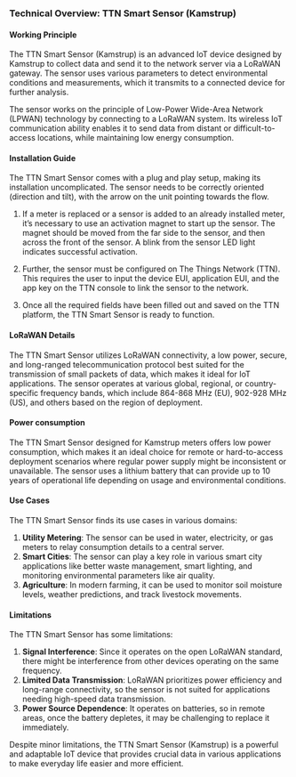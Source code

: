 ### Technical Overview: TTN Smart Sensor (Kamstrup)

#### Working Principle
The TTN Smart Sensor (Kamstrup) is an advanced IoT device designed by Kamstrup to collect data and send it to the network server via a LoRaWAN gateway. The sensor uses various parameters to detect environmental conditions and measurements, which it transmits to a connected device for further analysis.

The sensor works on the principle of Low-Power Wide-Area Network (LPWAN) technology by connecting to a LoRaWAN system. Its wireless IoT communication ability enables it to send data from distant or difficult-to-access locations, while maintaining low energy consumption.

#### Installation Guide
The TTN Smart Sensor comes with a plug and play setup, making its installation uncomplicated. The sensor needs to be correctly oriented (direction and tilt), with the arrow on the unit pointing towards the flow. 

1. If a meter is replaced or a sensor is added to an already installed meter, it’s necessary to use an activation magnet to start up the sensor. The magnet should be moved from the far side to the sensor, and then across the front of the sensor. A blink from the sensor LED light indicates successful activation.

2. Further, the sensor must be configured on The Things Network (TTN). This requires the user to input the device EUI, application EUI, and the app key on the TTN console to link the sensor to the network.

3. Once all the required fields have been filled out and saved on the TTN platform, the TTN Smart Sensor is ready to function.

#### LoRaWAN Details
The TTN Smart Sensor utilizes LoRaWAN connectivity, a low power, secure, and long-ranged telecommunication protocol best suited for the transmission of small packets of data, which makes it ideal for IoT applications. The sensor operates at various global, regional, or country-specific frequency bands, which include 864-868 MHz (EU), 902-928 MHz (US), and others based on the region of deployment.

#### Power consumption
The TTN Smart Sensor designed for Kamstrup meters offers low power consumption, which makes it an ideal choice for remote or hard-to-access deployment scenarios where regular power supply might be inconsistent or unavailable. The sensor uses a lithium battery that can provide up to 10 years of operational life depending on usage and environmental conditions.

#### Use Cases
The TTN Smart Sensor finds its use cases in various domains:

1. **Utility Metering**: The sensor can be used in water, electricity, or gas meters to relay consumption details to a central server.
2. **Smart Cities**: The sensor can play a key role in various smart city applications like better waste management, smart lighting, and monitoring environmental parameters like air quality.
3. **Agriculture**: In modern farming, it can be used to monitor soil moisture levels, weather predictions, and track livestock movements. 

#### Limitations
The TTN Smart Sensor has some limitations:

1. **Signal Interference**: Since it operates on the open LoRaWAN standard, there might be interference from other devices operating on the same frequency.
2. **Limited Data Transmission**: LoRaWAN prioritizes power efficiency and long-range connectivity, so the sensor is not suited for applications needing high-speed data transmission.
3. **Power Source Dependence**: It operates on batteries, so in remote areas, once the battery depletes, it may be challenging to replace it immediately.

Despite minor limitations, the TTN Smart Sensor (Kamstrup) is a powerful and adaptable IoT device that provides crucial data in various applications to make everyday life easier and more efficient.